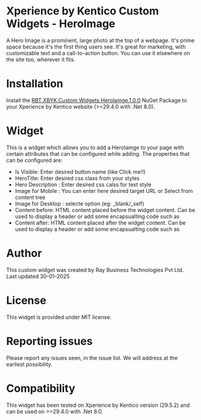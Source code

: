 # Xperience by Kentico Custom Widgets - HeroImage  


A Hero Image is a prominent, large photo at the top of a webpage. It's prime space because it's the first thing users see. It's great for marketing, with customizable text and a call-to-action button. You can use it elsewhere on the site too, wherever it fits.

# Installation

Install the [RBT.XBYK.Custom.Widgets.HeroIamge.1.0.0](https://www.nuget.org/packages/RBT.Kentico.Xperience.Custom.Widgets.LinkButton/1.0.0) NuGet Package to your Xperience by Kentico website (>=29.4.0 with .Net 8.0). 

# Widget

This is a widget which allows you to add a HeroIamge to your page with certain attributes that can be configured while adding. The properties that can be configured are:
- Is Visible: Enter desired button name (like Click me!!)
- HeroTitle: Enter desired css class from your styles
- Hero Description : Enter desired css calss for text style
- Image for Mobile : You can enter here desired target URL or Select from content tree
- Image for Desktop : selecte option (eg: _blank/_self)
- Content before: HTML content placed before the widget content. Can be used to display a header or add some encapsualting code such as <div>
- Content after: HTML content placed after the widget content. Can be used to display a header or add some encapsualting code such as <div>

# Author

This custom widget was created by Ray Business Technologies Pvt Ltd.
Last updated 30-01-2025

# License

This widget is provided under MIT license.

# Reporting issues

Please report any issues seen, in the issue list. We will address at the earliest possibility.

# Compatibility

This widget has been tested on Xperience by Kentico version (29.5.2) and can be used on >=29.4.0 with .Net 8.0. 
